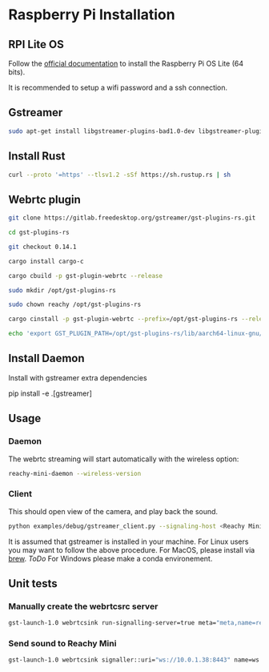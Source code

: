 # Raspberry Pi Installation

## RPI Lite OS

Follow the [official documentation](https://www.raspberrypi.com/documentation/computers/getting-started.html#installing-the-operating-system) to install the Raspberry Pi OS Lite (64 bits).

It is recommended to setup a wifi password and a ssh connection.

## Gstreamer

```bash
sudo apt-get install libgstreamer-plugins-bad1.0-dev libgstreamer-plugins-base1.0-dev libgstreamer1.0-dev libglib2.0-dev libssl-dev git libgirepository1.0-dev libcairo2-dev libportaudio2  gstreamer1.0-libcamera librpicam-app1
```

## Install Rust

```bash
curl --proto '=https' --tlsv1.2 -sSf https://sh.rustup.rs | sh
```
## Webrtc plugin

```bash
git clone https://gitlab.freedesktop.org/gstreamer/gst-plugins-rs.git

cd gst-plugins-rs

git checkout 0.14.1

cargo install cargo-c

cargo cbuild -p gst-plugin-webrtc --release

sudo mkdir /opt/gst-plugins-rs

sudo chown reachy /opt/gst-plugins-rs

cargo cinstall -p gst-plugin-webrtc --prefix=/opt/gst-plugins-rs --release

echo 'export GST_PLUGIN_PATH=/opt/gst-plugins-rs/lib/aarch64-linux-gnu/' >> ~/.bashrc
```

## Install Daemon

Install with gstreamer extra dependencies

pip install -e .[gstreamer]

## Usage

### Daemon

The webrtc streaming will start automatically with the wireless option:

```bash
reachy-mini-daemon --wireless-version
```

### Client

This should open view of the camera, and play back the sound.

```bash
python examples/debug/gstreamer_client.py --signaling-host <Reachy Mini ip>
```

It is assumed that gstreamer is installed in your machine. For Linux users you may want to follow the above procedure. For MacOS, please install via [brew](https://gstreamer.freedesktop.org/download/#macos). *ToDo* For Windows please make a conda environement.


## Unit tests

### Manually create the webrtcsrc server

```bash
gst-launch-1.0 webrtcsink run-signalling-server=true meta="meta,name=reachymini" name=ws libcamerasrc ! capsfilter caps=video/x-raw,width=1280,height=720,framerate=60/1,format=YUY2,colorimetry=bt709,interlace-mode=progressive ! queue !  v4l2h264enc extra-controls="controls,repeat_sequence_header=1" ! 'video/x-h264,level=(string)4' ! ws. alsasrc device=hw:4 ! queue ! audioconvert ! audioresample ! opusenc ! audio/x-opus, rate=48000, channels=2 ! ws.
```

### Send sound to Reachy Mini

```bash
gst-launch-1.0 webrtcsink signaller::uri="ws://10.0.1.38:8443" name=ws meta="meta,name=reachymini_client"  audiotestsrc ! opusenc ! audio/x-opus, rate=48000, channels=2 ! ws.
```



